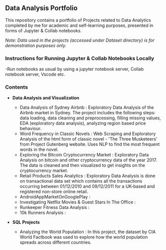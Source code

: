 ## Data Analysis Portfolio

This repository contains a portfolio of Projects related to Data Analytics completed by me for academic and self-learning purposes, presented in forms of Jupyter & Collab notebooks.

*Note: Data used in the projects (accessed under Dataset directory) is for demonstration purposes only.*

### Instructions for Running Jupyter & Collab Notebooks Locally
-Run notebooks as usual by using a jupyter notebook server, Collab notebook server, Vscode etc.

### Contents
    
- **Data Analysis and Visualization**
    - Data Analysis of Sydney Airbnb :  Exploratory Data Analysis of the Airbnb market in Sydney. The project includes the following steps: data loading, data cleaning and preprocessing, filling missing values, EDA (exploratory data analysis), analyzing region based price behaviour.
    - Word Frequency in Classic Novels :  Web Scraping and Exploratory Analysis of the html form of classic novel - 'The Three Musketeers' from Project Gutenberg website. Uses NLP to find the most frequent words in the novel.
    - Exploring the Bitcoin Cryptocurrency Market : Exploratory Data Analysis on bitcoin and other cryptocurrency data of the year 2017. The data is cleaned and then visualized to get insights on the cryptocurrency market.
    - Retail Products Sales Analytics : Exploratory Data Analysis is done on transactional data set which contains all the transactions occurring between 01/12/2010 and 09/12/2011 for a UK-based and registered non-store online retail.
    - AndroidAppMarketOnGooglePlay :
    - Investigating Netflix Movies & Guest Stars In The Office : 
    - Runkeeper Fitness Data Analysis :
    - 10k Runners Analysis : 

- **SQL Projects**
    - Analyzing the World Population : In this project, the dataset by CIA World Factbook was used to explore how the world population spreads across different countries.
